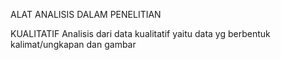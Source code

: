 ALAT ANALISIS DALAM PENELITIAN

KUALITATIF
Analisis dari data kualitatif yaitu data yg berbentuk kalimat/ungkapan dan gambar
